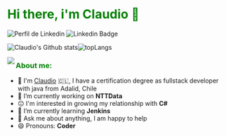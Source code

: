 <h1 style="color:green"> Hi there, i'm Claudio 👋 </h1>

![Perfil de Linkedin](https://visitor-badge.glitch.me/badge?page_id=github.com/ClaudioA1992) ![Linkedin Badge](https://img.shields.io/badge/-claudio.torres-blue?style=flat-square&logo=Linkedin&logoColor=white&link=https://www.linkedin.com/in/claudio-torres-1a7008149/)

![Claudio's Github stats](https://github-readme-stats-sigma-five.vercel.app/api?username=claudioa1992&show_icons=true&include_all_commits=true&count_private=true&theme=chartreuse-dark)![topLangs](https://github-readme-stats-sigma-five.vercel.app/api/top-langs/?username=claudioa1992&layout=compact&count_private=true&theme=chartreuse-dark&langs_count=10)

<!-- https://cdn.jsdelivr.net/npm/simple-icons@v3/icons/ -->
<img src='img/Monkey_Kid_Coding.gif' align='left'>
<h3 align="left" style="color:green">About me:</h3>

- :school: I'm [Claudio](https://claudiorowe.github.io/) :chile:, I have a certification degree as fullstack developer with java from Adalid, Chile
- 🔭 I’m currently working on **NTTData**
- :neutral_face: I'm interested in growing my relationship with **C#**
- 🌱 I’m currently learning **Jenkins**
- 💬 Ask me about anything, I am happy to help
- 😄 Pronouns: **Coder**
</br>


<!--
**ClaudioRowe/ClaudioRowe** is a ✨ _special_ ✨ repository because its `README.md` (this file) appears on your GitHub profile.

Here are some ideas to get you started:

- 🔭 I’m currently working on ...
- 🌱 I’m currently learning ...
- 👯 I’m looking to collaborate on ...
- 🤔 I’m looking for help with ...
- 💬 Ask me about ...
- 📫 How to reach me: ...
- 😄 Pronouns: ...
- ⚡ Fun fact: ...
-->
